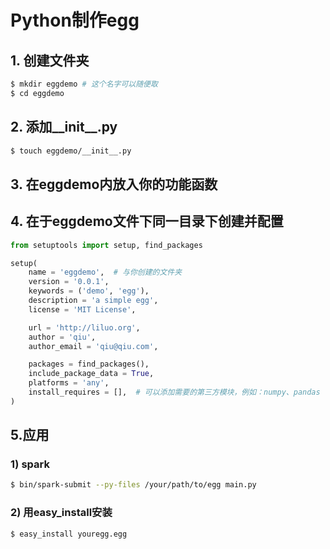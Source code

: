 # Python制作egg

## 1. 创建文件夹
```bash
$ mkdir eggdemo # 这个名字可以随便取
$ cd eggdemo
```

## 2. 添加__init__.py
```bash
$ touch eggdemo/__init__.py
```

## 3. 在eggdemo内放入你的功能函数

## 4. 在于eggdemo文件下同一目录下创建并配置
```python
from setuptools import setup, find_packages

setup(
    name = 'eggdemo',  # 与你创建的文件夹
    version = '0.0.1',
    keywords = ('demo', 'egg'),
    description = 'a simple egg',
    license = 'MIT License',

    url = 'http://liluo.org',
    author = 'qiu',
    author_email = 'qiu@qiu.com',

    packages = find_packages(),
    include_package_data = True,
    platforms = 'any',
    install_requires = [],  # 可以添加需要的第三方模块，例如：numpy、pandas
)
```

## 5.应用
### 1) spark
```bash
$ bin/spark-submit --py-files /your/path/to/egg main.py
```

### 2) 用easy_install安装
```bash
$ easy_install youregg.egg
```